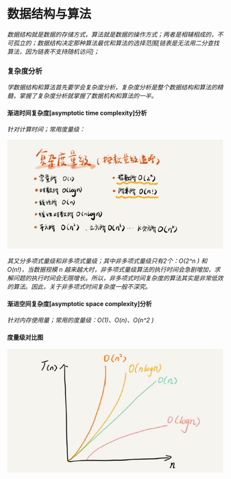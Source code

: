 # 数据结构与算法
*数据结构就是数据的存储方式，算法就是数据的操作方式；两者是相辅相成的，不可孤立的；数据结构决定那种算法最优和算法的选择范围[链表是无法用二分查找算法，因为链表不支持随机访问]；*

### 复杂度分析
*学数据结构和算法首先要学会复杂度分析，复杂度分析是整个数据结构和算法的精髓，掌握了复杂度分析就掌握了数据机构和算法的一半。*
#### 渐进时间复杂度[asymptotic time complexity]分析
*针对计算时间；常用度量级：*

![avatar](images/常用的复杂度量级.png)

*其又分多项式量级和非多项式量级；其中非多项式量级只有2个：O(2^n ) 和 O(n!)，当数据规模 n 越来越大时，非多项式量级算法的执行时间会急剧增加，求解问题的执行时间会无限增长。所以，非多项式时间复杂度的算法其实是非常低效的算法。因此，关于非多项式时间复杂度一般不深究。*

#### 渐进空间复杂度[asymptotic space complexity]分析
*针对内存使用量；常用的度量级：O(1)、O(n)、O(n^2 )*
#### 度量级对比图
![avatar](images/常用度量级对比图.png)